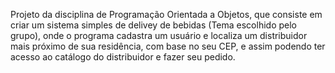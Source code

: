 Projeto da disciplina de Programação Orientada a Objetos, que consiste em criar um sistema simples de delivey de bebidas (Tema escolhido pelo grupo), onde o programa cadastra um usuário e localiza um distribuidor mais próximo de sua residência, com base no seu CEP, e assim podendo ter acesso ao catálogo do distribuidor e fazer seu pedido.
